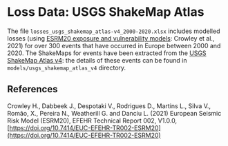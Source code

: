 # Loss Data: USGS ShakeMap Atlas

The file `losses_usgs_shakemap_atlas-v4_2000-2020.xlsx` includes modelled losses (using [ESRM20 exposure and vulnerability models](https://gitlab.seismo.ethz.ch/efehr/esrm20): Crowley et al., 2021) for over 300 events that have occurred in Europe between 2000 and 2020. The ShakeMaps for events have been extracted from the [USGS ShakeMap Atlas v4](https://earthquake.usgs.gov/data/shakemap/atlas): the details of these events can be found in `models/usgs_shakemap_atlas_v4` directory. 


## References

Crowley H., Dabbeek J., Despotaki V., Rodrigues D., Martins L., Silva V., Romão, X., Pereira N., Weatherill G. and Danciu L. (2021) European Seismic Risk Model (ESRM20), EFEHR Technical Report 002, V1.0.0, [https://doi.org/10.7414/EUC-EFEHR-TR002-ESRM20](https://doi.org/10.7414/EUC-EFEHR-TR002-ESRM20)




